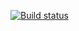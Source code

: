 [![Build status](https://ci.appveyor.com/api/projects/status/rjic9b8at67o2wdb?svg=true)](https://ci.appveyor.com/project/AlexeySuchkov/qa-ci)